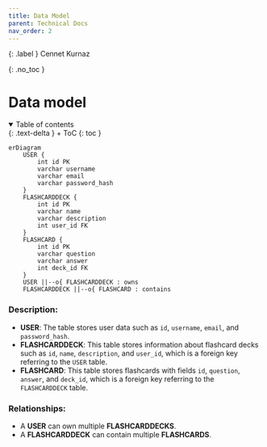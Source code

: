 ```yaml
---
title: Data Model
parent: Technical Docs
nav_order: 2
---
```


{: .label }
Cennet Kurnaz

{: .no_toc }
# Data model

<details open markdown="block">
{: .text-delta }
<summary>Table of contents</summary>
+ ToC
{: toc }
</details>

```mermaid
erDiagram
    USER {
        int id PK
        varchar username
        varchar email
        varchar password_hash
    }
    FLASHCARDDECK {
        int id PK
        varchar name
        varchar description
        int user_id FK
    }
    FLASHCARD {
        int id PK
        varchar question
        varchar answer
        int deck_id FK
    }
    USER ||--o{ FLASHCARDDECK : owns
    FLASHCARDDECK ||--o{ FLASHCARD : contains
```

### Description:
- **USER**: The table stores user data such as `id`, `username`, `email`, and `password_hash`.
- **FLASHCARDDECK**: This table stores information about flashcard decks such as `id`, `name`, `description`, and `user_id`, which is a foreign key referring to the `USER` table.
- **FLASHCARD**: This table stores flashcards with fields `id`, `question`, `answer`, and `deck_id`, which is a foreign key referring to the `FLASHCARDDECK` table.

### Relationships:
- A **USER** can own multiple **FLASHCARDDECKS**.
- A **FLASHCARDDECK** can contain multiple **FLASHCARDS**.
